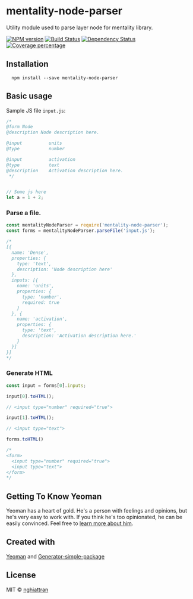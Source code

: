 # mentality-node-parser

Utility module used to parse layer node for mentality library.

[![NPM version][npm-image]][npm-url] [![Build Status][travis-image]][travis-url] [![Dependency Status][daviddm-image]][daviddm-url] [![Coverage percentage][coveralls-image]][coveralls-url]

## Installation

```
  npm install --save mentality-node-parser
```

## Basic usage

Sample JS file `input.js`:

```js
/*
@form Node
@description Node description here.

@input          units
@type           number

@input          activation
@type           text
@description    Activation description here.
 */


// Some js here
let a = 1 + 2;
```

### Parse a file.

```js
const mentalityNodeParser = require('mentality-node-parser');
const forms = mentalityNodeParser.parseFile('input.js');

/*
[{
  name: 'Dense',
  properties: {
    type: 'text',
    description: 'Node description here'
  },
  inputs: [{
    name: 'units',
    properties: {
      type: 'number',
      required: true
    }
  }, {
    name: 'activation',
    properties: {
      type: 'text',
      description: 'Activation description here.'
    }
  }]
}]
*/
```

### Generate HTML

```js
const input = forms[0].inputs;

input[0].toHTML();

// <input type="number" required="true">

input[1].toHTML();

// <input type="text">

forms.toHTML()

/*
<form>
  <input type="number" required="true">
  <input type="text">
</form>
*/
```

## Getting To Know Yeoman

Yeoman has a heart of gold. He&#39;s a person with feelings and opinions, but he&#39;s very easy to work with. If you think he&#39;s too opinionated, he can be easily convinced. Feel free to [learn more about him](http://yeoman.io/).

## Created with
[Yeoman](https://npmjs.org/package/yo) and [Generator-simple-package](https://npmjs.org/package/generator-simple-package)

## License
MIT © [nghiattran]()

[npm-image]: https://badge.fury.io/js/mentality-node-parser.svg
[npm-url]: https://npmjs.org/package/mentality-node-parser
[travis-image]: https://travis-ci.org/nghiattran/mentality-node-parser.svg?branch=master
[travis-url]: https://travis-ci.org/nghiattran/mentality-node-parser
[daviddm-image]: https://david-dm.org/nghiattran/mentality-node-parser.svg?theme=shields.io
[daviddm-url]: https://david-dm.org/nghiattran/mentality-node-parser
[coveralls-image]: https://coveralls.io/repos/nghiattran/mentality-node-parser/badge.svg
[coveralls-url]: https://coveralls.io/github/nghiattran/mentality-node-parser

